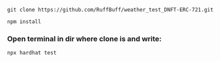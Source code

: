 ```shell
git clone https://github.com/RuffBuff/weather_test_DNFT-ERC-721.git
```

```shell
npm install
```

### Open terminal in dir where clone is and write:
```shell
npx hardhat test
```